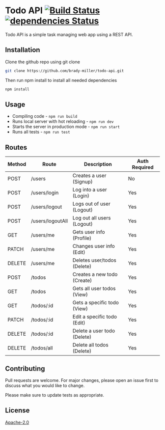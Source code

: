 # Todo API [![Build Status](https://travis-ci.com/brady-miller/todo-api.svg?branch=master)](https://travis-ci.com/brady-miller/todo-api) [![dependencies Status](https://david-dm.org/brady-miller/todo-api/status.svg)](https://david-dm.org/brady-miller/todo-api)

Todo API is a simple task managing web app using a REST API.

## Installation

Clone the github repo using git clone

```bash
git clone https://github.com/brady-miller/todo-api.git
```

Then run npm install to install all needed dependencies

```bash
npm install
```

## Usage

* Compiling code - `npm run build`
* Runs local server with hot reloading - `npm run dev`
* Starts the server in production mode - `npm run start`
* Runs all tests - `npm run test`

## Routes

| Method | Route            | Description                 | Auth Required |
| ------ | ---------------- | --------------------------- | ------------- |
| POST   | /users           | Creates a user (Signup)     | No            |
| POST   | /users/login     | Log into a user (Login)     | Yes           |
| POST   | /users/logout    | Logs out of user (Logout)   | Yes           |
| POST   | /users/logoutAll | Log out all users (Logout)  | Yes           |
| GET    | /users/me        | Gets user info (Profile)    | Yes           |
| PATCH  | /users/me        | Changes user info (Edit)    | Yes           |
| DELETE | /users/me        | Deletes user/todos (Delete) | Yes           |
| POST   | /todos           | Creates a new todo (Create) | Yes           |
| GET    | /todos           | Gets all user todos (View)  | Yes           |
| GET    | /todos/:id       | Gets a specific todo (View) | Yes           |
| PATCH  | /todos/:id       | Edit a specific todo (Edit) | Yes           |
| DELETE | /todos/:id       | Delete a user todo (Delete) | Yes           |
| DELETE | /todos/all       | Delete all todos (Delete)   | Yes           |

## Contributing

Pull requests are welcome. For major changes, please open an issue first to discuss what you would like to change.

Please make sure to update tests as appropriate.

## License

[Apache-2.0](https://choosealicense.com/licenses/apache-2.0/)
